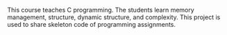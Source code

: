 This course teaches C programming. The students learn memory management, structure, dynamic structure, and complexity. This project is used to share skeleton code of programming assignments.